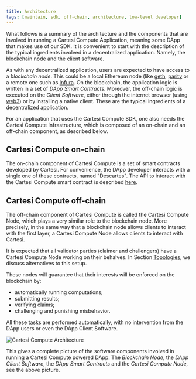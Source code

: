 ```yaml
---
title: Architecture
tags: [maintain, sdk, off-chain, architecture, low-level developer]
---
```


What follows is a summary of the architecture and the components that are involved in running a Cartesi Compute Application, meaning some DApp that makes use of our SDK. It is convenient to start with the description of the typical ingredients involved in a decentralized application. Namely, the blockchain node and the client software.

As with any decentralized application, users are expected to have access to a *blockchain node*. This could be a local Ethereum node (like [geth](https://geth.ethereum.org/), [parity](https://www.parity.io/) or a remote one such as [Infura](https://infura.io/).
On the blockchain, the application logic is written in a set of *DApp Smart Contracts*.
Moreover, the off-chain logic is executed on the *Client Software*, either through the internet browser (using [web3](https://web3js.readthedocs.io/en/v1.2.9/)) or by installing a native client. These are the typical ingredients of a decentralized application.

For an application that uses the Cartesi Compute SDK, one also needs the Cartesi Compute Infrastructure, which is composed of an on-chain and an off-chain component, as described below.

Cartesi Compute on-chain
------------------

The on-chain component of Cartesi Compute is a set of smart contracts developed by Cartesi.
For convenience, the DApp developer interacts with a single one of these contracts, named "Descartes".
The API to interact with the Cartesi Compute smart contract is described [here](../compute/instantiate.md).

Cartesi Compute off-chain
-------------------

The off-chain component of Cartesi Compute is called the Cartesi Compute Node, which plays a very similar role to the blockchain node.
More precisely, in the same way that a blockchain node allows clients to interact with the first layer, a Cartesi Compute Node allows clients to interact with Cartesi.

It is expected that all validator parties (claimer and challengers) have a Cartesi Compute Node working on their behalves.
In Section [Topologies](../compute/topologies.md), we discuss alternatives to this setup.

These nodes will guarantee that their interests will be enforced on the blockchain by:
- automatically running computations;
- submitting results;
- verifying claims;
- challenging and punishing misbehavior.

All these tasks are performed automatically, with no intervention from the DApp users or even the DApp Client Software.

![Cartesi Compute Architecture](/img/descartes-architecture.png)

This gives a complete picture of the software components involved in running a Cartesi Compute powered DApp: The *Blockchain Node*, the *DApp Client Software*, the *DApp Smart Contracts* and the *Cartesi Compute Node*, see the above picture.
